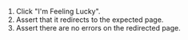 1. Click "I'm Feeling Lucky".
2. Assert that it redirects to the expected page.
3. Assert there are no errors on the redirected page.